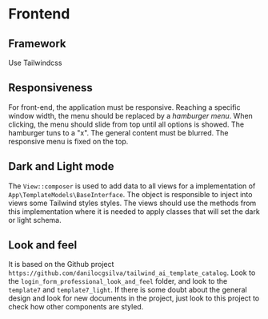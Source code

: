 # Frontend

## Framework

Use Tailwindcss

## Responsiveness

For front-end, the application must be responsive. Reaching a specific window width, the menu should be replaced by a *hamburger menu*. When clicking, the menu should slide from top until all options is showed. The hamburger tuns to a "x". The general content must be blurred. The responsive menu is fixed on the top.

## Dark and Light mode

The `View::composer` is used to add data to all views for a implementation of `App\TemplateModels\BaseInterface`. The object is responsible to inject into views some Tailwind styles styles. The views should use the methods from this implementation where it is needed to apply classes that will set the dark or light schema.

## Look and feel

It is based on the Github project `https://github.com/danilocgsilva/tailwind_ai_template_catalog`. Look to the `login_form_professional_look_and_feel` folder, and look to the `template7` and `template7_light`. If there is some doubt about the general design and look for new documents in the project, just look to this project to check how other components are styled.
